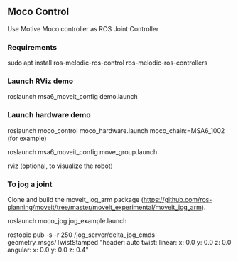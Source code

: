 ## Moco Control ##

Use Motive Moco controller as ROS Joint Controller

### Requirements ###
sudo apt install ros-melodic-ros-control ros-melodic-ros-controllers

### Launch RViz demo ###
roslaunch msa6_moveit_config demo.launch

### Launch hardware demo ###

roslaunch moco_control moco_hardware.launch moco_chain:=MSA6_1002    (for example)

roslaunch msa6_moveit_config move_group.launch

rviz    (optional, to visualize the robot)

### To jog a joint
Clone and build the moveit_jog_arm package (https://github.com/ros-planning/moveit/tree/master/moveit_experimental/moveit_jog_arm).

roslaunch moco_jog jog_example.launch

rostopic pub -s -r 250 /jog_server/delta_jog_cmds geometry_msgs/TwistStamped "header: auto
twist: 
  linear: 
    x: 0.0
    y: 0.0
    z: 0.0
  angular: 
    x: 0.0
    y: 0.0
    z: 0.4"
